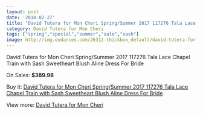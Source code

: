 ```yaml
---
layout: post
date: '2018-02-27'
title: "David Tutera for Mon Cheri Spring/Summer 2017 117276 Tala Lace Chapel Train with Sash Sweetheart Blush Aline Dress For Bride"
category: David Tutera for Mon Cheri
tags: ["spring","special","summer","sale","sash"]
image: http://img.eudances.com/26312-thickbox_default/david-tutera-for-mon-cheri-spring-summer-2017-117276-tala-lace-chapel-train-with-sash-sweetheart-blush-aline-dress-for-bride.jpg
---
```

David Tutera for Mon Cheri Spring/Summer 2017 117276 Tala Lace Chapel Train with Sash Sweetheart Blush Aline Dress For Bride

On Sales: **$389.98**
<a href="https://www.eudances.com/en/david-tutera-for-mon-cheri/8802-david-tutera-for-mon-cheri-spring-summer-2017-117276-tala-lace-chapel-train-with-sash-sweetheart-blush-aline-dress-for-bride.html"><amp-img layout="responsive" width="600" height="600" src="//img.eudances.com/26312-thickbox_default/david-tutera-for-mon-cheri-spring-summer-2017-117276-tala-lace-chapel-train-with-sash-sweetheart-blush-aline-dress-for-bride.jpg" alt="David Tutera for Mon Cheri Spring/Summer 2017 117276 Tala Lace Chapel Train with Sash Sweetheart Blush Aline Dress For Bride 0" /></a>
<a href="https://www.eudances.com/en/david-tutera-for-mon-cheri/8802-david-tutera-for-mon-cheri-spring-summer-2017-117276-tala-lace-chapel-train-with-sash-sweetheart-blush-aline-dress-for-bride.html"><amp-img layout="responsive" width="600" height="600" src="//img.eudances.com/26315-thickbox_default/david-tutera-for-mon-cheri-spring-summer-2017-117276-tala-lace-chapel-train-with-sash-sweetheart-blush-aline-dress-for-bride.jpg" alt="David Tutera for Mon Cheri Spring/Summer 2017 117276 Tala Lace Chapel Train with Sash Sweetheart Blush Aline Dress For Bride 1" /></a>
<a href="https://www.eudances.com/en/david-tutera-for-mon-cheri/8802-david-tutera-for-mon-cheri-spring-summer-2017-117276-tala-lace-chapel-train-with-sash-sweetheart-blush-aline-dress-for-bride.html"><amp-img layout="responsive" width="600" height="600" src="//img.eudances.com/26314-thickbox_default/david-tutera-for-mon-cheri-spring-summer-2017-117276-tala-lace-chapel-train-with-sash-sweetheart-blush-aline-dress-for-bride.jpg" alt="David Tutera for Mon Cheri Spring/Summer 2017 117276 Tala Lace Chapel Train with Sash Sweetheart Blush Aline Dress For Bride 2" /></a>
<a href="https://www.eudances.com/en/david-tutera-for-mon-cheri/8802-david-tutera-for-mon-cheri-spring-summer-2017-117276-tala-lace-chapel-train-with-sash-sweetheart-blush-aline-dress-for-bride.html"><amp-img layout="responsive" width="600" height="600" src="//img.eudances.com/26313-thickbox_default/david-tutera-for-mon-cheri-spring-summer-2017-117276-tala-lace-chapel-train-with-sash-sweetheart-blush-aline-dress-for-bride.jpg" alt="David Tutera for Mon Cheri Spring/Summer 2017 117276 Tala Lace Chapel Train with Sash Sweetheart Blush Aline Dress For Bride 3" /></a>

Buy it: [David Tutera for Mon Cheri Spring/Summer 2017 117276 Tala Lace Chapel Train with Sash Sweetheart Blush Aline Dress For Bride](https://www.eudances.com/en/david-tutera-for-mon-cheri/8802-david-tutera-for-mon-cheri-spring-summer-2017-117276-tala-lace-chapel-train-with-sash-sweetheart-blush-aline-dress-for-bride.html "David Tutera for Mon Cheri Spring/Summer 2017 117276 Tala Lace Chapel Train with Sash Sweetheart Blush Aline Dress For Bride")

View more: [David Tutera for Mon Cheri](https://www.eudances.com/en/128-david-tutera-for-mon-cheri "David Tutera for Mon Cheri")